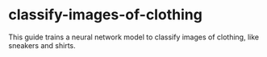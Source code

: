 # classify-images-of-clothing
This guide trains a neural network model to classify images of clothing, like sneakers and shirts.
